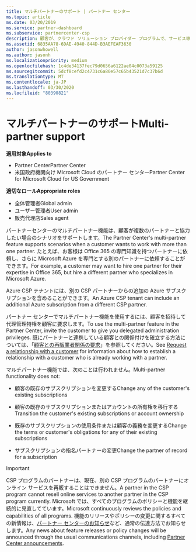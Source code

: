 ```yaml
---
title: マルチパートナーのサポート | パートナー センター
ms.topic: article
ms.date: 03/20/2019
ms.service: partner-dashboard
ms.subservice: partnercenter-csp
description: 顧客が、クラウド ソリューション プロバイダー プログラムで、サービス専門分野の異なる複数のパートナーとの連携を求める場合があります。
ms.assetid: 6835AA78-6DAE-4940-844D-B3AEFEAF3630
author: jasonwhowell
ms.author: jasonh
ms.localizationpriority: medium
ms.openlocfilehash: 1c4de34137fec79d0656a6122ae04c0073a59125
ms.sourcegitcommit: 5dcf8cefd2c4731c6a80e57c65b43521d7c37b6d
ms.translationtype: MT
ms.contentlocale: ja-JP
ms.lasthandoff: 03/30/2020
ms.locfileid: "80390821"
---
```

# <a name="multi-partner-support"></a><span data-ttu-id="d9e6e-103">マルチパートナーのサポート</span><span class="sxs-lookup"><span data-stu-id="d9e6e-103">Multi-partner support</span></span>

<span data-ttu-id="d9e6e-104">**適用対象**</span><span class="sxs-lookup"><span data-stu-id="d9e6e-104">**Applies to**</span></span>

-  <span data-ttu-id="d9e6e-105">Partner Center</span><span class="sxs-lookup"><span data-stu-id="d9e6e-105">Partner Center</span></span>
-  <span data-ttu-id="d9e6e-106">米国政府機関向け Microsoft Cloud のパートナー センター</span><span class="sxs-lookup"><span data-stu-id="d9e6e-106">Partner Center for Microsoft Cloud for US Government</span></span>

<span data-ttu-id="d9e6e-107">**適切なロール**</span><span class="sxs-lookup"><span data-stu-id="d9e6e-107">**Appropriate roles**</span></span>
-   <span data-ttu-id="d9e6e-108">全体管理者</span><span class="sxs-lookup"><span data-stu-id="d9e6e-108">Global admin</span></span>
-   <span data-ttu-id="d9e6e-109">ユーザー管理者</span><span class="sxs-lookup"><span data-stu-id="d9e6e-109">User admin</span></span>
-   <span data-ttu-id="d9e6e-110">販売代理店</span><span class="sxs-lookup"><span data-stu-id="d9e6e-110">Sales agent</span></span>

<span data-ttu-id="d9e6e-111">パートナーセンターのマルチパートナー機能は、顧客が複数のパートナーと協力したい場合のシナリオをサポートします。</span><span class="sxs-lookup"><span data-stu-id="d9e6e-111">The Partner Center's multi-partner feature supports scenarios when a customer wants to work with more than one partner.</span></span> <span data-ttu-id="d9e6e-112">たとえば、お客様は Office 365 の専門知識を持つパートナーに依頼し、さらに Microsoft Azure を専門とする別のパートナーに依頼することができます。</span><span class="sxs-lookup"><span data-stu-id="d9e6e-112">For example, a customer may want to hire one partner for their expertise in Office 365, but hire a different partner who specializes in Microsoft Azure.</span></span> 

<span data-ttu-id="d9e6e-113">Azure CSP テナントには、別の CSP パートナーからの追加の Azure サブスクリプションを含めることができます。</span><span class="sxs-lookup"><span data-stu-id="d9e6e-113">An Azure CSP tenant can include an additional Azure subscription from a different CSP partner.</span></span>

<span data-ttu-id="d9e6e-114">パートナー センターでマルチパートナー機能を使用するには、顧客を招待して代理管理特権を顧客に要求します。</span><span class="sxs-lookup"><span data-stu-id="d9e6e-114">To use the multi-partner feature in the Partner Center, invite the customer to give you delegated administration privileges.</span></span> <span data-ttu-id="d9e6e-115">既にパートナーと連携している顧客との関係付けを確立する方法については、「[顧客との再販業者関係の要求](request-a-relationship-with-a-customer.md)」を参照してください。</span><span class="sxs-lookup"><span data-stu-id="d9e6e-115">See [Request a relationship with a customer](request-a-relationship-with-a-customer.md) for information about how to establish a relationship with a customer who is already working with a partner.</span></span>

<span data-ttu-id="d9e6e-116">マルチパートナー機能では、次のことは行われません。</span><span class="sxs-lookup"><span data-stu-id="d9e6e-116">Multi-partner functionality does not:</span></span>

- <span data-ttu-id="d9e6e-117">顧客の既存のサブスクリプションを変更する</span><span class="sxs-lookup"><span data-stu-id="d9e6e-117">Change any of the customer's existing subscriptions</span></span>

- <span data-ttu-id="d9e6e-118">顧客の既存のサブスクリプションまたはアカウントの所有権を移行する</span><span class="sxs-lookup"><span data-stu-id="d9e6e-118">Transition the customer's existing subscriptions or account ownership</span></span>

- <span data-ttu-id="d9e6e-119">既存のサブスクリプションの使用条件または顧客の義務を変更する</span><span class="sxs-lookup"><span data-stu-id="d9e6e-119">Change the terms or customer's obligations for any of their existing subscriptions</span></span>

- <span data-ttu-id="d9e6e-120">サブスクリプションの指名パートナーの変更</span><span class="sxs-lookup"><span data-stu-id="d9e6e-120">Change the partner of record for a subscription</span></span>

> [!IMPORTANT]  
> <span data-ttu-id="d9e6e-121">CSP プログラムのパートナーは、現在、別の CSP プログラムのパートナーにオンライン サービスを再販することはできません。</span><span class="sxs-lookup"><span data-stu-id="d9e6e-121">A partner in the CSP program cannot resell online services to another partner in the CSP program currently.</span></span> <span data-ttu-id="d9e6e-122">Microsoft では、すべてのプログラムのポリシーと機能を継続的に見直してています。</span><span class="sxs-lookup"><span data-stu-id="d9e6e-122">Microsoft continuously reviews the policies and capabilities of all programs.</span></span> <span data-ttu-id="d9e6e-123">機能のリリースやポリシーの変更に関するすべての新情報は、[パートナー センターのお知らせ](https://partner.microsoft.com/pcv/announcements)など、通常の伝達方法でお知らせします。</span><span class="sxs-lookup"><span data-stu-id="d9e6e-123">Any news about feature releases or policy changes will be announced through the usual communications channels, including [Partner Center announcements](https://partner.microsoft.com/pcv/announcements).</span></span>






